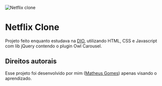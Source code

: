 ![Netflix clone](netflix-clone.gif)

# Netflix Clone
Projeto feito enquanto estudava na [DIO](https://www.dio.me/), utilizando HTML, CSS e Javascript com lib jQuery contendo o plugin Owl Carousel.

## Direitos autorais

Esse projeto foi desenvolvido por mim ([Matheus Gomes](https://www.linkedin.com/in/matheusgb/)) apenas visando o aprendizado.